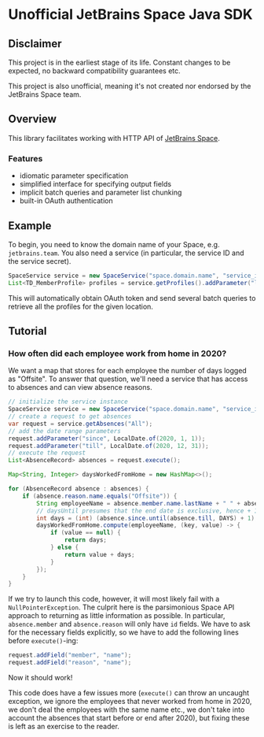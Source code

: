 # Unofficial JetBrains Space Java SDK

## Disclaimer

This project is in the earliest stage of its life. Constant
changes to be expected, no backward compatibility guarantees etc.

This project is also unofficial, meaning it's not created nor endorsed
by the JetBrains Space team.

## Overview

This library facilitates working with HTTP API of [JetBrains Space](https://www.jetbrains.com/space/).

### Features

- idiomatic parameter specification
- simplified interface for specifying output fields
- implicit batch queries and parameter list chunking
- built-in OAuth authentication

## Example

To begin, you need to know the domain name of your Space,
e.g. `jetbrains.team`. You also need a service (in particular,
the service ID and the service secret).

```java
SpaceService service = new SpaceService("space.domain.name", "service_id", "service_secret");
List<TD_MemberProfile> profiles = service.getProfiles().addParameter("location", "location_id").execute();
```
This will automatically obtain OAuth token and send several batch queries to retrieve all the profiles
for the given location.

## Tutorial

### How often did each employee work from home in 2020?

We want a map that stores for each employee the number of days logged as "Offsite". 
To answer that question, we'll need a service that has access to absences and can view absence reasons.

```java
// initialize the service instance
SpaceService service = new SpaceService("space.domain.name", "service_id", "service_secret");
// create a request to get absences
var request = service.getAbsences("All");
// add the date range parameters
request.addParameter("since", LocalDate.of(2020, 1, 1));
request.addParameter("till", LocalDate.of(2020, 12, 31));
// execute the request
List<AbsenceRecord> absences = request.execute();

Map<String, Integer> daysWorkedFromHome = new HashMap<>();

for (AbsenceRecord absence : absences) {
    if (absence.reason.name.equals("Offsite")) {
        String employeeName = absence.member.name.lastName + " " + absence.member.name.firstName;
        // daysUntil presumes that the end date is exclusive, hence + 1
        int days = (int) (absence.since.until(absence.till, DAYS) + 1);
        daysWorkedFromHome.compute(employeeName, (key, value) -> {
            if (value == null) {
                return days;
            } else {
                return value + days;
            }
        });
    }
}
```

If we try to launch this code, however, it will most likely fail with a `NullPointerException`.
The culprit here is the parsimonious Space API approach to returning as little information
as possible. In particular, `absence.member` and `absence.reason` will only have `id` fields.
We have to ask for the necessary fields explicitly, so we have to add the following lines before
`execute()`-ing:

```java
request.addField("member", "name");
request.addField("reason", "name");
```

Now it should work!

This code does have a few issues more (`execute()` can throw an uncaught exception,
we ignore the employees that never worked from home in 2020, we don't deal the employees
with the same name etc., we don't take into account the absences that start before or end after 2020),
but fixing these is left as an exercise to the reader.
